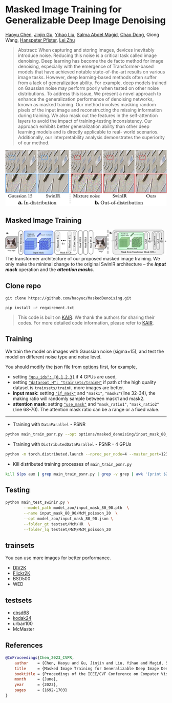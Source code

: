 # Masked Image Training for Generalizable Deep Image Denoising

[Haoyu Chen](https://haoyuchen.com/), [Jinjin Gu](https://www.jasongt.com/), [Yihao Liu](https://scholar.google.com.hk/citations?user=WRIYcNwAAAAJ&hl=zh-CN&oi=ao), [Salma Abdel Magid](https://sites.google.com/view/salma-abdelmagid/), [Chao Dong](https://scholar.google.com.hk/citations?user=OSDCB0UAAAAJ&hl=zh-CN), Qiong Wang, [Hanspeter Pfister](https://scholar.google.com.hk/citations?hl=zh-CN&user=VWX-GMAAAAAJ), [Lei Zhu](https://sites.google.com/site/indexlzhu/home?authuser=0)


> Abstract: When capturing and storing images, devices inevitably introduce noise. Reducing this noise is a critical task called image denoising. Deep learning has become the de facto method for image denoising, especially with the emergence of Transformer-based models that have achieved notable state-of-the-art results on various image tasks. However, deep learning-based methods often suffer from a lack of generalization ability. For example, deep models trained on Gaussian noise may perform poorly when tested on other noise distributions. To address this issue, We present a novel approach to enhance the generalization performance of denoising networks, known as masked training. Our method involves masking random pixels of the input image and reconstructing the missing information during training. We also mask out the features in the self-attention layers to avoid the impact of training-testing inconsistency. Our approach exhibits better generalization ability than other deep learning models and is directly applicable to real- world scenarios. Additionally, our interpretability analysis demonstrates the superiority of our method.

![teaser](./figs/teaser.jpg)


## Masked Image Training
![method](./figs/method.jpg)
The transformer architecture of our proposed masked image training. We only make the minimal change to the original SwinIR architecture – the ***input mask*** operation and the ***attention masks***.




Clone repo
----------
```
git clone https://github.com/haoyuc/MaskedDenoising.git
```
```
pip install -r requirement.txt
```


> This code is built on [KAIR](https://github.com/cszn/KAIR). We thank the authors for sharing their codes. For more detailed code information, please refer to [KAIR](https://github.com/cszn/KAIR).


Training
----------
We train the model on images with Gaussian noise (sigma=15), and test the model on different noise type and noise level.

You should modify the json file from [options](https://github.com/haoyuc/MaskedDenoising/tree/master/options) first, for example,

- setting [`"gpu_ids": [0,1,2,3]`](https://github.com/haoyuc/MaskedDenoising/blob/8e372c2352e5dd81e2cbab0031f7f2cd0fbcb9c5/options/masked_denoising/input_80_90.json#L4C12-L4C12) if 4 GPUs are used,
- setting [`"dataroot_H": "trainsets/trainH"`](https://github.com/haoyuc/MaskedDenoising/blob/8e372c2352e5dd81e2cbab0031f7f2cd0fbcb9c5/options/masked_denoising/input_80_90.json#L20C30-L20C30) if path of the high quality dataset is `trainsets/trainH`, more images are better.
- **input mask**: setting [`"if_mask"`](https://github.com/haoyuc/MaskedDenoising/blob/8e372c2352e5dd81e2cbab0031f7f2cd0fbcb9c5/options/masked_denoising/input_80_90.json#L32C7-L32C7) and `"mask1"`, `"mask2"`(line 32-34), the making ratio will randomly sample between mask1 and mask2.
- **attention mask**: setting [`"use_mask"`](https://github.com/haoyuc/MaskedDenoising/blob/8e372c2352e5dd81e2cbab0031f7f2cd0fbcb9c5/options/masked_denoising/input_80_90.json#L68) and `"mask_ratio1"`, `"mask_ratio2"` (line 68-70). The attention mask ratio can be a range or a fixed value.


---

- Training with `DataParallel` - PSNR


```bash
python main_train_psnr.py --opt options/masked_denoising/input_mask_80_90.json
```


- Training with `DistributedDataParallel` - PSNR - 4 GPUs

```bash
python -m torch.distributed.launch --nproc_per_node=4 --master_port=1234 main_train_psnr.py --opt options/masked_denoising/input_mask_80_90.json  --dist True
```


- Kill distributed training processes of `main_train_psnr.py`

```bash
kill $(ps aux | grep main_train_psnr.py | grep -v grep | awk '{print $2}')
```

Testing
----------

```bash
python main_test_swinir.py \
        --model_path model_zoo/input_mask_80_90.pth  \
        --name input_mask_80_90/McM_poisson_20  \
        --opt model_zoo/input_mask_80_90.json \
        --folder_gt testset/McM/HR  \
        --folder_lq testset/McM/McM_poisson_20
```


trainsets
----------
You can use more images for better porformance.    
- [DIV2K](https://data.vision.ee.ethz.ch/cvl/DIV2K/)   
- [Flickr2K](https://cv.snu.ac.kr/research/EDSR/Flickr2K.tar)   
- BSD500   
- WED   


testsets
-----------
- [cbsd68](https://github.com/cszn/FFDNet/tree/master/testsets)
- [kodak24](https://github.com/cszn/FFDNet/tree/master/testsets)
- urban100
- McMaster


References
----------
```BibTex
@InProceedings{Chen_2023_CVPR,
    author    = {Chen, Haoyu and Gu, Jinjin and Liu, Yihao and Magid, Salma Abdel and Dong, Chao and Wang, Qiong and Pfister, Hanspeter and Zhu, Lei},
    title     = {Masked Image Training for Generalizable Deep Image Denoising},
    booktitle = {Proceedings of the IEEE/CVF Conference on Computer Vision and Pattern Recognition (CVPR)},
    month     = {June},
    year      = {2023},
    pages     = {1692-1703}
}
```
